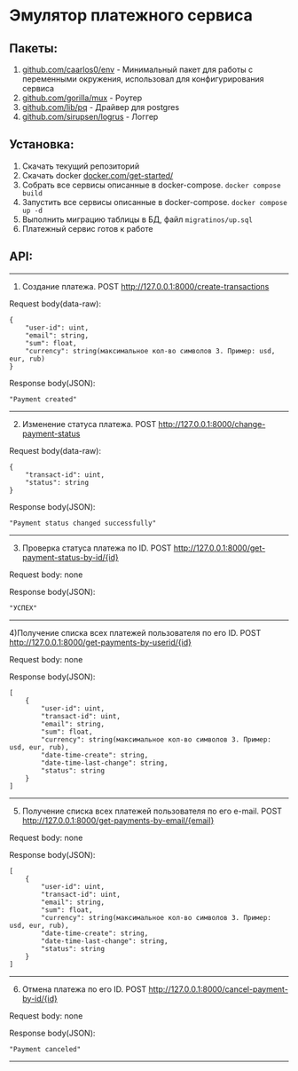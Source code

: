 # Эмулятор платежного сервиса

## Пакеты:
1) [github.com/caarlos0/env](https://github.com/caarlos0/env) - Минимальный пакет для работы с переменными окружения, использовал для конфигурирования сервиса
2) [github.com/gorilla/mux](https://github.com/gorilla/mux) - Роутер
3) [github.com/lib/pq](https://github.com/lib/pq) - Драйвер для postgres
4) [github.com/sirupsen/logrus](https://github.com/sirupsen/logrus) - Логгер
## Установка:
   1) Скачать текущий репозиторий
   2) Скачать docker [docker.com/get-started/](https://www.docker.com/get-started/)
   3) Собрать все сервисы описанные в docker-compose. `docker compose build`
   4) Запустить все сервисы описанные в  docker-compose. `docker compose up -d`
   5) Выполнить миграцию таблицы в БД, файл `migratinos/up.sql`
   6) Платежный сервис готов к работе
## API:
___
1) Создание платежа. POST http://127.0.0.1:8000/create-transactions

Request body(data-raw):
````
{
    "user-id": uint,
    "email": string,
    "sum": float,
    "currency": string(максимальное кол-во символов 3. Пример: usd, eur, rub)
}
````
Response body(JSON):
````
"Payment created"
````
___
2) Изменение статуса платежа. POST http://127.0.0.1:8000/change-payment-status

Request body(data-raw):
````
{
    "transact-id": uint,
    "status": string
}
````
Response body(JSON):
````
"Payment status changed successfully"
````
___
3) Проверка статуса платежа по ID. POST http://127.0.0.1:8000/get-payment-status-by-id/{id}

Request body: none

Response body(JSON):
````
"УСПЕХ"
````
___
4)Получение списка всех платежей пользователя по его ID. POST http://127.0.0.1:8000/get-payments-by-userid/{id}

Request body: none

Response body(JSON):
````
[
    {
        "user-id": uint,
        "transact-id": uint,
        "email": string,
        "sum": float,
        "currency": string(максимальное кол-во символов 3. Пример: usd, eur, rub),
        "date-time-create": string,
        "date-time-last-change": string,
        "status": string
    }
]
````
___
5) Получение списка всех платежей пользователя по его e-mail. POST http://127.0.0.1:8000/get-payments-by-email/{email}

Request body: none

Response body(JSON):
````
[
    {
        "user-id": uint,
        "transact-id": uint,
        "email": string,
        "sum": float,
        "currency": string(максимальное кол-во символов 3. Пример: usd, eur, rub),
        "date-time-create": string,
        "date-time-last-change": string,
        "status": string
    }
]
````
___
6) Отмена платежа по его ID. POST http://127.0.0.1:8000/cancel-payment-by-id/{id}

Request body: none

Response body(JSON):
````
"Payment canceled"
````
___
